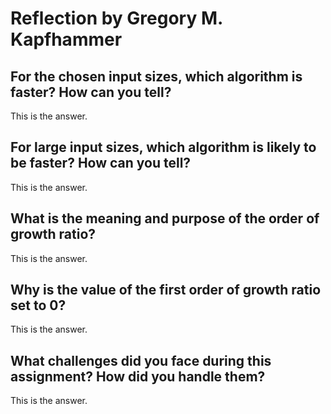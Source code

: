 # Reflection by Gregory M. Kapfhammer

## For the chosen input sizes, which algorithm is faster? How can you tell?

This is the answer.

## For large input sizes, which algorithm is likely to be faster? How can you tell?

This is the answer.

## What is the meaning and purpose of the order of growth ratio?

This is the answer.

## Why is the value of the first order of growth ratio set to 0?

This is the answer.

## What challenges did you face during this assignment? How did you handle them?

This is the answer.
